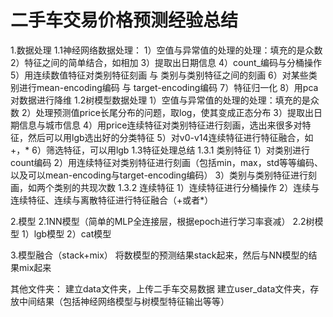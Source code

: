# 二手车交易价格预测经验总结

1.数据处理
     1.1神经网络数据处理：
        1）空值与异常值的处理的处理：填充的是众数   
        2）特征之间的简单结合，如相加
        3）提取出日期信息
        4）count_编码与分桶操作
        5）用连续数值特征对类别特征刻画 与 类别与类别特征之间的刻画
        6）对某些类别进行mean-encoding编码 与 target-encoding编码
        7）特征归一化
        8）用pca对数据进行降维
    1.2树模型数据处理
        1）空值与异常值的处理的处理：填充的是众数
        2）处理预测值price长尾分布的问题，取log，使其变成正态分布
        3）提取出日期信息与城市信息
        4）用price连续特征对类别特征进行刻画，选出来很多对特征，然后可以用lgb选出好的分类特征
        5）对v0-v14连续特征进行特征融合，如+，*
        6）筛选特征，可以用lgb
    1.3特征处理总结
        1.3.1 类别特征
            1）对类别进行count编码
            2）用连续特征对类别特征进行刻画（包括min，max，std等等编码、以及可以mean-encoding与target-encoding编码）
            3）类别与类别特征进行刻画，如两个类别的共现次数
        1.3.2 连续特征
            1）连续特征进行分桶操作
            2）连续与连续特征、连续与离散特征进行特征融合（+或者*）

2.模型
    2.1NN模型（简单的MLP全连接层，根据epoch进行学习率衰减）
    2.2树模型
        1）lgb模型
        2）cat模型

3.模型融合（stack+mix）
    将数模型的预测结果stack起来，然后与NN模型的结果mix起来



其他文件夹：
    建立data文件夹，上传二手车交易数据
    建立user_data文件夹，存放中间结果（包括神经网络模型与树模型特征输出等等）



